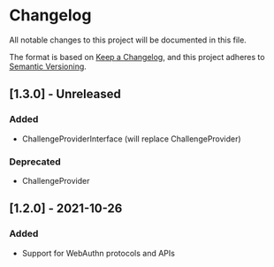 # Changelog
All notable changes to this project will be documented in this file.

The format is based on [Keep a Changelog](https://keepachangelog.com/en/1.0.0/),
and this project adheres to [Semantic Versioning](https://semver.org/spec/v2.0.0.html).

## [1.3.0] - Unreleased

### Added
- ChallengeProviderInterface (will replace ChallengeProvider)

### Deprecated
- ChallengeProvider


## [1.2.0] - 2021-10-26
### Added
- Support for WebAuthn protocols and APIs

